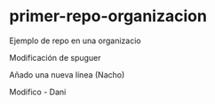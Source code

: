 # primer-repo-organizacion
Ejemplo de repo en una organizacio

Modificación de spuguer

Añado una nueva línea (Nacho)


Modifico - Dani
